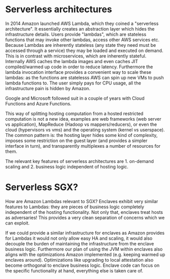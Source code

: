 # Serverless architectures

In 2014 Amazon launched AWS Lambda, which they coined a "serverless architecture". It essentially creates an abstraction
layer which hides the infrastructure details. Users provide "lambdas", which are stateless functions that may invoke
other lambdas, access other AWS services etc. Because Lambdas are inherently stateless (any state they need must be
accessed through a service) they may be loaded and executed on demand. This is in contrast with microservices, which 
are inherently stateful. Internally AWS caches the lambda images and even caches JIT compiled/warmed up code in order 
to reduce latency. Furthermore the lambda invocation interface provides a convenient way to scale these lambdas: as the 
functions are statelesss AWS can spin up new VMs to push lambda functions to. The user simply pays for CPU usage, all 
the infrastructure pain is hidden by Amazon.

Google and Microsoft followed suit in a couple of years with Cloud Functions and Azure Functions.

This way of splitting hosting computation from a hosted restricted computation is not a new idea, examples are web
frameworks (web server vs application), MapReduce (Hadoop vs mappers/reducers), or even the cloud (hypervisors vs vms) 
and the operating system (kernel vs userspace). The common pattern is: the hosting layer hides some kind of complexity, 
imposes some restriction on the guest layer (and provides a simpler interface in turn), and transparently multiplexes 
a number of resources for them.

The relevant key features of serverless architectures are 1. on-demand scaling and 2. business logic independent of 
hosting logic.

# Serverless SGX?

How are Amazon Lambdas relevant to SGX? Enclaves exhibit very similar features to Lambdas: they are pieces of business 
logic completely independent of the hosting functionality. Not only that, enclaves treat hosts as adversaries! This 
provides a very clean separation of concerns which we can exploit.

If we could provide a similar infrastructure for enclaves as Amazon provides for Lambdas it would not only allow easy 
HA and scaling, it would also decouple the burden of maintaining the infrastructure from the enclave business logic. 
Furthermore our plan of using the JVM within enclaves also aligns with the optimizations Amazon implemented (e.g. 
keeping warmed up enclaves around). Optimizations like upgrading to local attestation also become orthogonal to 
enclave business logic. Enclave code can focus on the specific functionality at hand, everything else is taken care of.
